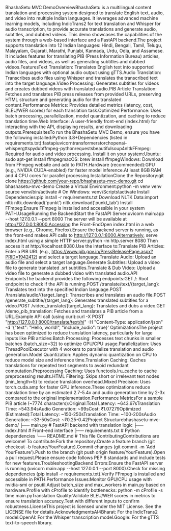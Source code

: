 BhashaSetu MVC DemoOverviewBhashaSetu is a multilingual content translation and processing system designed to translate English text, audio, and video into multiple Indian languages. It leverages advanced machine learning models, including IndicTrans2 for text translation and Whisper for audio transcription, to provide accurate translations and generate audio, subtitles, and dubbed videos. This demo showcases the capabilities of the system through a web-based interface and a FastAPI backend.The project supports translation into 12 Indian languages: Hindi, Bengali, Tamil, Telugu, Malayalam, Gujarati, Marathi, Punjabi, Kannada, Urdu, Odia, and Assamese. It includes features for translating PIB (Press Information Bureau) articles, audio files, and videos, as well as generating subtitles and dubbed videos.FeaturesText Translation: Translates English text into supported Indian languages with optional audio output using gTTS.Audio Translation: Transcribes audio files using Whisper and translates the transcribed text into the target language.Video Processing: Generates subtitles for videos and creates dubbed videos with translated audio.PIB Article Translation: Fetches and translates PIB press releases from provided URLs, preserving HTML structure and generating audio for the translated content.Performance Metrics: Provides detailed metrics (latency, cost, BLEU/WER scores) for each translation task.Optimized Performance: Uses batch processing, parallelization, model quantization, and caching to reduce translation time.Web Interface: A user-friendly front-end (index.html) for interacting with the API, displaying results, and downloading outputs.PrerequisitesTo run the BhashaSetu MVC Demo, ensure you have the following installed:Python 3.8+Dependencies (listed in requirements.txt):fastapiuvicorntransformerstorchopenai-whispergttspydubffmpeg-pythonrequestsbeautifulsoup4nltkFFmpeg: Required for audio and video processing. Install it on your system:Ubuntu: sudo apt-get install ffmpegmacOS: brew install ffmpegWindows: Download from FFmpeg website and add to PATH.Hardware (recommended):GPU (e.g., NVIDIA CUDA-enabled) for faster model inference.At least 8GB RAM and 4 CPU cores for parallel processing.InstallationClone the Repository:git clone https://github.com/your-repo/bhashasetu-mvc-demo.git
cd bhashasetu-mvc-demo
Create a Virtual Environment:python -m venv venv
source venv/bin/activate  # On Windows: venv\Scripts\activate
Install Dependencies:pip install -r requirements.txt
Download NLTK Data:import nltk
nltk.download('punkt')
nltk.download('punkt_tab')
Install FFmpeg:Ensure FFmpeg is installed and accessible in your system PATH.UsageRunning the BackendStart the FastAPI Server:uvicorn main:app --host 127.0.0.1 --port 8000
The server will be available at http://127.0.0.1:8000.Accessing the Front-EndOpen index.html in a web browser (e.g., Chrome, Firefox).Ensure the backend server is running, as the front-end makes API calls to http://127.0.0.1:8000.Alternatively, serve index.html using a simple HTTP server:python -m http.server 8080
Then access it at http://localhost:8080.Use the interface to:Translate PIB Articles: Enter a PIB URL (e.g., https://www.pib.gov.in/PressReleasePage.aspx?PRID=1942412) and select a target language.Translate Audio: Upload an audio file and select a target language.Generate Subtitles: Upload a video file to generate translated .srt subtitles.Translate & Dub Video: Upload a video file to generate a dubbed video with translated audio.API EndpointsThe backend provides the following endpoints:GET /: Root endpoint to check if the API is running.POST /translate/text/{target_lang}: Translates text into the specified Indian language.POST /translate/audio/{target_lang}: Transcribes and translates an audio file.POST /generate_subtitle/{target_lang}: Generates translated subtitles for a video.POST /video_translate/{target_lang}: Translates and dubs a video.GET /demo_pib_translation: Fetches and translates a PIB article from a URL.Example API call (using curl):curl -X POST "http://127.0.0.1:8000/translate/text/hi" -H "Content-Type: application/json" -d '{"text": "Hello, world!", "include_audio": true}'
OptimizationsThe project has been optimized to reduce translation latency, particularly for large inputs like PIB articles:Batch Processing: Processes text chunks in smaller batches (batch_size=32) to optimize GPU/CPU usage.Parallelization: Uses ThreadPoolExecutor with 4 workers to parallelize translation and audio generation.Model Quantization: Applies dynamic quantization on CPU to reduce model size and inference time.Translation Caching: Caches translations for repeated text segments to avoid redundant computation.Preprocessing Caching: Uses functools.lru_cache to cache preprocessing results.HTML Filtering: Skips short or irrelevant text nodes (min_length=5) to reduce translation overhead.Mixed Precision: Uses torch.cuda.amp for faster GPU inference.These optimizations reduce translation time by an estimated 2.7-5.4x and audio generation time by 2-3x compared to the original implementation.Performance MetricsFor a sample PIB article (~7774 characters):Original:Total Latency: ~643.67sTranslation Time: ~543.94sAudio Generation: ~99sCost: ₹1.07279Optimized (Estimated):Total Latency: ~150-250sTranslation Time: ~100-200sAudio Generation: ~33-50sCost: ~₹0.25-0.42Project Structurebhashasetu-mvc-demo/
├── main.py            # FastAPI backend with translation logic
├── index.html         # Front-end interface
├── requirements.txt   # Python dependencies
└── README.md          # This file
ContributingContributions are welcome! To contribute:Fork the repository.Create a feature branch (git checkout -b feature/YourFeature).Commit changes (git commit -m 'Add YourFeature').Push to the branch (git push origin feature/YourFeature).Open a pull request.Please ensure code follows PEP 8 standards and include tests for new features.TroubleshootingBackend Errors:Ensure the FastAPI server is running (uvicorn main:app --host 127.0.0.1 --port 8000).Check for missing dependencies (pip install -r requirements.txt).Verify FFmpeg is installed and accessible in PATH.Performance Issues:Monitor GPU/CPU usage with nvidia-smi or psutil.Adjust batch_size and max_workers in main.py based on hardware.Profile with cProfile to identify bottlenecks: python -m cProfile -s time main.pyTranslation Quality:Validate BLEU/WER scores in metrics to ensure translation accuracy.Test with different inputs to confirm robustness.LicenseThis project is licensed under the MIT License. See the LICENSE file for details.AcknowledgmentsAI4Bharat: For the IndicTrans2 model.OpenAI: For the Whisper transcription model.Google: For the gTTS text-to-speech library.